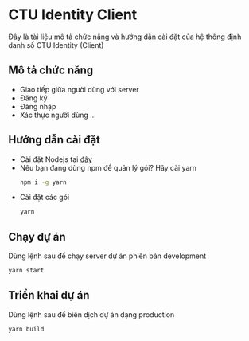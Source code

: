 <!--
 Copyright (C) 2022 Kim Minh Thắng

 This file is part of ctu-identity.

 ctu-identity is free software: you can redistribute it and/or modify
 it under the terms of the GNU General Public License as published by
 the Free Software Foundation, either version 3 of the License, or
 (at your option) any later version.

 ctu-identity is distributed in the hope that it will be useful,
 but WITHOUT ANY WARRANTY; without even the implied warranty of
 MERCHANTABILITY or FITNESS FOR A PARTICULAR PURPOSE.  See the
 GNU General Public License for more details.

 You should have received a copy of the GNU General Public License
 along with ctu-identity.  If not, see <http://www.gnu.org/licenses/>.
-->

# CTU Identity Client

Đây là tài liệu mô tả chức năng và hướng dẫn cài đặt của hệ thống định danh số CTU Identity (Client)

## Mô tả chức năng

-   Giao tiếp giữa người dùng với server
-   Đăng ký
-   Đăng nhập
-   Xác thực người dùng
    ...

## Hướng dẫn cài đặt

-   Cài đặt Nodejs tại [đây](https://nodejs.org)
-   Nêu bạn đang dùng npm để quản lý gói? Hãy cài yarn
    ```sh
    npm i -g yarn
    ```
-   Cài đặt các gói
    ```sh
    yarn
    ```

## Chạy dự án

Dùng lệnh sau để chạy server dự án phiên bản development

```sh
yarn start
```

## Triển khai dự án

Dùng lệnh sau để biên dịch dự án dạng production

```sh
yarn build
```
